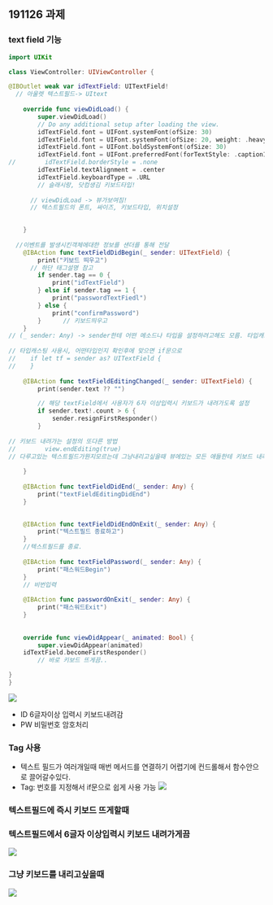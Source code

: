 ## 191126 과제


### text field 기능


```swift
import UIKit

class ViewController: UIViewController {

@IBOutlet weak var idTextField: UITextField!
  // 아울렛 텍스트필드-> UItext
    
    override func viewDidLoad() {
        super.viewDidLoad()
        // Do any additional setup after loading the view.
        idTextField.font = UIFont.systemFont(ofSize: 30)
        idTextField.font = UIFont.systemFont(ofSize: 20, weight: .heavy)
        idTextField.font = UIFont.boldSystemFont(ofSize: 30)
        idTextField.font = UIFont.preferredFont(forTextStyle: .caption1)
//        idTextField.borderStyle = .none
        idTextField.textAlignment = .center
        idTextField.keyboardType = .URL
        // 슬래시랑, 닷컴생김 키보드타입!
      
      // viewDidLoad -> 뷰가보여짐!
      // 텍스트필드의 폰트, 싸이즈, 키보드타입, 위치설정  
         

    }
  
  //이벤트를 발생시킨객체에대한 정보를 샌더를 통해 전달
    @IBAction func textFieldDidBegin(_ sender: UITextField) {
        print("키보드 띄우고")
      // 하단 태그설명 참고
        if sender.tag == 0 {
            print("idTextField")
        } else if sender.tag == 1 {
            print("passwordTextFiedl")
        } else {
            print("confirmPassword")
        }      // 키보드띄우고
    }
// (_ sender: Any) -> sender한테 어떤 메소드나 타입을 설정하려고해도 모름. 타입캐스팅을 통해 변환을 시도해보고 맞으면 사용 / 타입을 any말고 사용할 타입으로 지정해서 사용
  
// 타입캐스팅 사용시, 어떤타입인지 확인후에 맞으면 if문으로
//    if let tf = sender as? UITextField {
//    }
    
    @IBAction func textFieldEditingChanged(_ sender: UITextField) {
        print(sender.text ?? "")

        // 해당 textField에서 사용자가 6자 이상입력시 키보드가 내려가도록 설정
        if sender.text!.count > 6 {
            sender.resignFirstResponder()
        }
      
// 키보드 내려가는 설정의 또다른 방법      
//        view.endEditing(true)
// 다루고있는 텍스트필드가뭔지모르는데 그냥내리고싶을때 뷰에있는 모든 애들한테 키보드 내리도록 명령/입력하자마자 내려감
      
    }
    
    @IBAction func textFieldDidEnd(_ sender: Any) {
        print("textFieldEditingDidEnd")
    }

    
    @IBAction func textFieldDidEndOnExit(_ sender: Any) {
        print("텍스트필드 종료하고")
    }
    //텍스트필드를 종료.
    
    @IBAction func textFieldPassword(_ sender: Any) {
        print("패스워드Begin")
    }
    // 비번입력
    
    @IBAction func passwordOnExit(_ sender: Any) {
        print("패스워드Exit")
    }
    
    
    override func viewDidAppear(_ animated: Bool) {
        super.viewDidAppear(animated)
    idTextField.becomeFirstResponder()
        // 바로 키보드 뜨게끔..

}
}
```
![](https://user-images.githubusercontent.com/57210827/69616152-721fdf00-1079-11ea-9201-d5307c9ad248.png)

* ID 6글자이상 입력시 키보드내려감
* PW 비밀번호 암호처리

### Tag 사용
* 텍스트 필드가 여러개일때 매번 메서드를 연결하기 어렵기에 컨드롤해서 함수안으로 끌어갈수있다.
* Tag: 번호를 지정해서 if문으로 쉽게 사용 가능
![](https://user-images.githubusercontent.com/57210827/69616301-ba3f0180-1079-11ea-9d31-26b02f11e748.png)

### 텍스트필드에 즉시 키보드 뜨게할때

[](https://user-images.githubusercontent.com/57210827/69616480-0722d800-107a-11ea-8abd-0ef134360376.png)

### 텍스트필드에서 6글자 이상입력시 키보드 내려가게끔

![](https://user-images.githubusercontent.com/57210827/69616603-3e918480-107a-11ea-8416-ebd468f0d9d0.png)

### 그냥 키보드를 내리고싶을때

![](https://user-images.githubusercontent.com/57210827/69616744-75679a80-107a-11ea-981c-cbc174bcbb0c.png)





